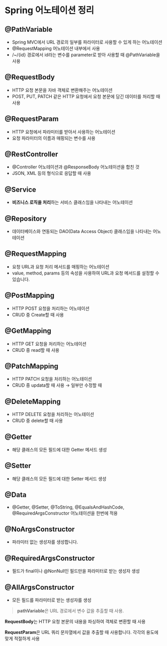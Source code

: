 # Spring 어노테이션 정리

## @PathVariable

- Spring MVC에서 URL 경로의 일부를 파라미터로 사용할 수 있게 하는 어노테이션
- @RequestMapping 어노테이션 내부에서 사용
- /~/{id} 경로에서 id라는 변수를 parameter로 받아 사용할 때 @PathVariable을 사용

## @RequestBody

- HTTP 요청 본문을 자바 객체로 변환해주는 어노테이션
- POST, PUT, PATCH 같은 HTTP 요청에서 요청 본문에 담긴 데이터를 처리할 때 사용

## @RequestParam

- HTTP 요청에서 파라미터를 받아서 사용하는 어노테이션
- 요청 파라미터의 이름과 매핑되는 변수를 사용

## @RestController

- @Controller 어노테이션과 @ResponseBody 어노테이션을 합친 것
- JSON, XML 등의 형식으로 응답할 때 사용

## @Service

- **비즈니스 로직을 처리**하는 서비스 클래스임을 나타내는 어노테이션

## @Repository

- 데이터베이스와 연동되는 DAO(Data Access Object) 클래스임을 나타내는 어노테이션

## @RequestMapping

- 요청 URL과 요청 처리 메서드를 매핑하는 어노테이션
- value, method, params 등의 속성을 사용하여 URL과 요청 메서드를 설정할 수 있습니다.

## @PostMapping

- HTTP POST 요청을 처리하는 어노테이션
- CRUD 중 Create할 때 사용

## @GetMapping

- HTTP GET 요청을 처리하는 어노테이션
- CRUD 중 read할 때 사용

## @PatchMapping

- HTTP PATCH 요청을 처리하는 어노테이션
- CRUD 중 updata할 때 사용 → 일부만 수정할 때

## @DeleteMapping

- HTTP DELETE 요청을 처리하는 어노테이션
- CRUD 중 delete할 때 사용

## @Getter

- 해당 클래스의 모든 필드에 대한 Getter 메서드 생성

## @Setter

- 해당 클래스의 모든 필드에 대한 Setter 메서드 생성

## @Data

- @Getter, @Setter, @ToString, @EqualsAndHashCode, @RequiredArgsConstructor 어노테이션을 한번에 적용

## @NoArgsConstructor

- 파라미터 없는 생성자를 생성합니다.

## @RequiredArgsConstructor

- 필드가 final이나 @NonNull인 필드만을 파라미터로 받는 생성자 생성

## @AllArgsConstructor

- 모든 필드를 파라미터로 받는 생성자를 생성

> **pathVariable**은 URL 경로에서 변수 값을 추출할 때 사용. 

**RequestBody**는 HTTP 요청 본문의 내용을 파싱하여 객체로 변환할 때 사용

**RequestParam**은 URL 쿼리 문자열에서 값을 추출할 때 사용합니다. 각각의 용도에 맞게 적절하게 사용
>